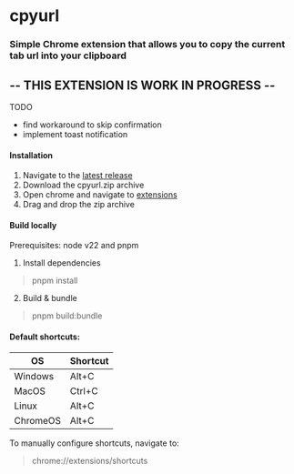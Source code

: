 # cpyurl

### Simple Chrome extension that allows you to copy the current tab url into your clipboard

## -- THIS EXTENSION IS WORK IN PROGRESS --
TODO
- find workaround to skip confirmation
- implement toast notification

#### Installation
1. Navigate to the [latest release](https://github.com/DavidNiessen/cpyurl/releases)
2. Download the cpyurl.zip archive
3. Open chrome and navigate to [extensions](chrome://extensions/)
4. Drag and drop the zip archive

#### Build locally
Prerequisites: node v22 and pnpm

1. Install dependencies
> pnpm install
2. Build & bundle
> pnpm build:bundle

#### Default shortcuts:

| OS       | Shortcut |
|----------|----------|
| Windows  | Alt+C    |
| MacOS    | Ctrl+C   |
| Linux    | Alt+C    |
| ChromeOS | Alt+C    |

To manually configure shortcuts, navigate to:
> chrome://extensions/shortcuts
